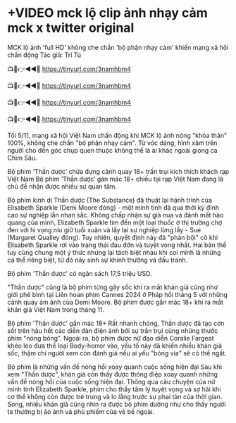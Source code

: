 # +VIDEO mck lộ clip ảnh nhạy cảm mck x twitter original

MCK lộ ảnh 'full HD' không che chắn 'bộ phận nhạy cảm' khiến mạng xã hội chấn động Tác giả: Trí Tú

📺📱👉◄◄🔴 https://tinyurl.com/3namhbm4

📺📱👉◄◄🔴 https://tinyurl.com/3namhbm4

📺📱👉◄◄🔴 https://tinyurl.com/3namhbm4

📺📱👉◄◄🔴 https://tinyurl.com/3namhbm4

Tối 5/11, mạng xã hội Việt Nam chấn động khi MCK lộ ảnh nóng "khỏa thân" 100%, không che chắn "bộ phận nhạy cảm". Từ vóc dáng, hình xăm trên người cho đến góc chụp quen thuộc không thể là ai khác ngoài giọng ca Chìm Sâu.

Bộ phim ‘Thần dược’ chứa đựng cảnh quay 18+ trần trụi kích thích khách rạp Việt Nam 
Bộ phim ‘Thần dược’ gán mác 18+ chiếu tại rạp Việt Nam đang là chủ đề nhận được nhiều sự quan tâm.


Bộ phim kinh dị Thần dược (The Substance) đã thuật lại hành trình của Elisabeth Sparkle (Demi Moore đóng) - một minh tinh đã qua thời kỳ đỉnh cao sự nghiệp lẫn nhan sắc. Không chấp nhận sự già nua và đánh mất hào quang của mình, Elizabeth Sparkle tìm đến một loại thuốc ở thị trường chợ đen với hi vọng níu giữ tuổi xuân và lấy lại sự nghiệp lừng lẫy - Sue (Margaret Qualley đóng). Tuy nhiên, quyết định này đã "phản bội" cô khi  Elisabeth Sparkle rơi vào trạng thái đau đớn và tuyệt vọng nhất. Hai bản thể tuy cùng chung một ý thức nhưng lại tách biệt nhau khi coi mình là những cá thể riêng biệt, từ đó nảy sinh sự khinh thường và đấu tranh. 



Bộ phim 'Thần dược' có ngân sách 17,5 triệu USD.
 

"Thần dược" cũng là bộ phim từng gây sốc khi ra mắt khán giả cũng như giới phê bình tại Liên hoan phim Cannes 2024 ở Pháp hồi tháng 5 với những cảnh quay ám ảnh của Demi Moore. Bộ phim được gắn mác 18+ khi ra mắt khán giả Việt Nam trong tháng 11.



Bộ phim 'Thần dược' gắn mác 18+
Rất nhanh chóng, Thần dược đã tạo cơn sốt trên hầu hết các diễn đàn điện ảnh bởi sự trần trụi cùng những thước phim "nóng bỏng". Ngoài ra, bộ phim được nữ đạo diễn Coralie Fargeat khéo léo đưa thể loại Body-horror vào, yếu tố này đã khiến nhiều khán giả sốc, thậm chí người xem còn đánh giá nếu ai yếu "bóng vía" sẽ có thể ngất. 



Bộ phim là những vấn đề nóng hổi xoay quanh cuộc sống hiện đại 
Sau khi xem "Thần dược", khán giả còn thấy được thông điệp xoay quanh những vấn đề nóng hổi của cuộc sống hiện đại. Thông qua câu chuyện của nữ minh tinh Elizabeth Sparkle, phim cho thấy tâm lý tuyệt vọng và sợ hãi khi cơ thể không còn được trẻ trung và lo lắng trước sự phai tàn của thời gian. Song, nhiều khán giả cũng nhìn ra được bộ phim dường như cho thấy người ta thường bị ảo ảnh và phù phiếm của vẻ bề ngoài. 
